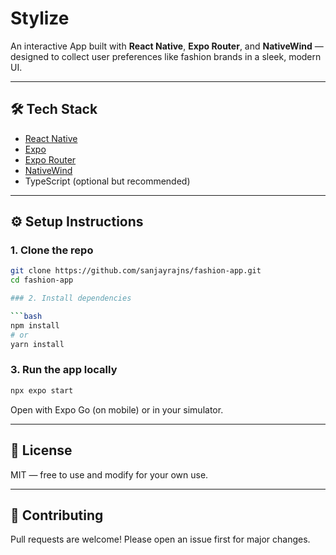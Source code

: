 # Stylize

An interactive App built with **React Native**, **Expo Router**, and **NativeWind** — designed to collect user preferences like fashion brands in a sleek, modern UI.

---


## 🛠️ Tech Stack

- [React Native](https://reactnative.dev/)
- [Expo](https://expo.dev/)
- [Expo Router](https://expo.github.io/router/docs)
- [NativeWind](https://www.nativewind.dev/)
- TypeScript (optional but recommended)

---

## ⚙️ Setup Instructions

### 1. Clone the repo

```bash
git clone https://github.com/sanjayrajns/fashion-app.git
cd fashion-app

### 2. Install dependencies

```bash
npm install
# or
yarn install
```

### 3. Run the app locally

```bash
npx expo start
```

Open with Expo Go (on mobile) or in your simulator.

---
## 📝 License

MIT — free to use and modify for your own use.

---

## 🙌 Contributing

Pull requests are welcome! Please open an issue first for major changes.
